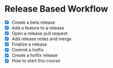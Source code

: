 # Release Based Workflow

- [x] Create a beta release
- [x] Add a feature to a release
- [x] Open a release pull request
- [x] Add release notes and merge
- [x] Finalize a release
- [x] Commit a hotfix
- [x] Create a hotfix release
- [x] How to start this course